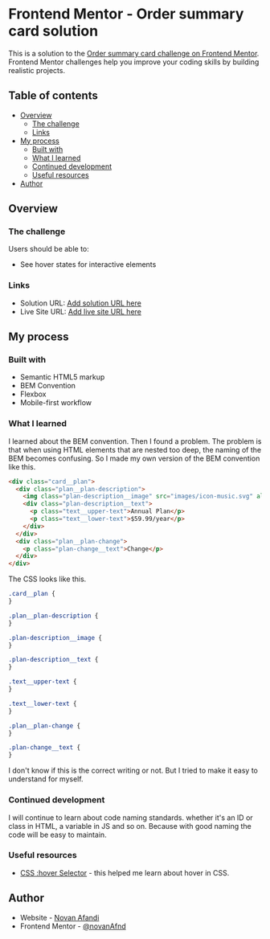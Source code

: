# Frontend Mentor - Order summary card solution

This is a solution to the [Order summary card challenge on Frontend Mentor](https://www.frontendmentor.io/challenges/order-summary-component-QlPmajDUj). Frontend Mentor challenges help you improve your coding skills by building realistic projects.

## Table of contents

- [Overview](#overview)
  - [The challenge](#the-challenge)
  - [Links](#links)
- [My process](#my-process)
  - [Built with](#built-with)
  - [What I learned](#what-i-learned)
  - [Continued development](#continued-development)
  - [Useful resources](#useful-resources)
- [Author](#author)

## Overview

### The challenge

Users should be able to:

- See hover states for interactive elements

### Links

- Solution URL: [Add solution URL here](https://your-solution-url.com)
- Live Site URL: [Add live site URL here](https://your-live-site-url.com)

## My process

### Built with

- Semantic HTML5 markup
- BEM Convention
- Flexbox
- Mobile-first workflow

### What I learned

I learned about the BEM convention. Then I found a problem. The problem is that when using HTML elements that are nested too deep, the naming of the BEM becomes confusing. So I made my own version of the BEM convention like this.

```html
<div class="card__plan">
  <div class="plan__plan-description">
    <img class="plan-description__image" src="images/icon-music.svg" alt="" />
    <div class="plan-description__text">
      <p class="text__upper-text">Annual Plan</p>
      <p class="text__lower-text">$59.99/year</p>
    </div>
  </div>
  <div class="plan__plan-change">
    <p class="plan-change__text">Change</p>
  </div>
</div>
```

The CSS looks like this.

```css
.card__plan {
}

.plan__plan-description {
}

.plan-description__image {
}

.plan-description__text {
}

.text__upper-text {
}

.text__lower-text {
}

.plan__plan-change {
}

.plan-change__text {
}
```

I don't know if this is the correct writing or not. But I tried to make it easy to understand for myself.

### Continued development

I will continue to learn about code naming standards. whether it's an ID or class in HTML, a variable in JS and so on. Because with good naming the code will be easy to maintain.

### Useful resources

- [CSS :hover Selector](https://www.w3schools.com/cssref/sel_hover.php) - this helped me learn about hover in CSS.

## Author

- Website - [Novan Afandi](https://kosmikkoding.my.id/)
- Frontend Mentor - [@novanAfnd](https://www.frontendmentor.io/profile/novanAfnd)
